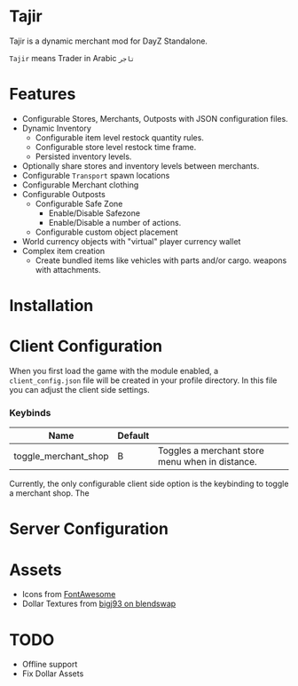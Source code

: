 
# Tajir

Tajir is a dynamic merchant mod for DayZ Standalone. 

`Tajir` means Trader in Arabic `تاجر`

# Features
 - Configurable Stores, Merchants, Outposts with JSON configuration files.
 - Dynamic Inventory
   - Configurable item level restock quantity rules.
   - Configurable store level restock time frame.
   - Persisted inventory levels.
 - Optionally share stores and inventory levels between merchants.
 - Configurable `Transport` spawn locations
 - Configurable Merchant clothing
 - Configurable Outposts
   - Configurable Safe Zone
     - Enable/Disable Safezone
     - Enable/Disable a number of actions.
   - Configurable custom object placement 
 - World currency objects with "virtual" player currency wallet
 - Complex item creation
   - Create bundled items like vehicles with parts and/or cargo. weapons with attachments. 
 
# Installation

# Client Configuration

When you first load the game with the module enabled, a `client_config.json` file will be created in your profile directory. In this file you can adjust the client side settings.

### Keybinds
|Name|Default||
|--|--|--|
|toggle_merchant_shop|B|Toggles a merchant store menu when in distance.

Currently, the only configurable client side option is the keybinding to toggle a merchant shop. The 

# Server Configuration


# Assets
- Icons from [FontAwesome](https://fontawesome.com)
- Dollar Textures from [bigj93 on blendswap](https://www.blendswap.com/blends/view/83644)

# TODO

- Offline support
- Fix Dollar Assets
